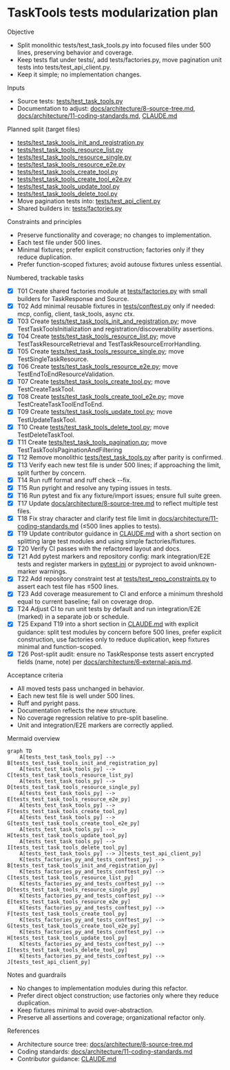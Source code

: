 # TaskTools tests modularization plan

Objective
- Split monolithic tests/test_task_tools.py into focused files under 500 lines, preserving behavior and coverage.
- Keep tests flat under tests/, add tests/factories.py, move pagination unit tests into tests/test_api_client.py.
- Keep it simple; no implementation changes.

Inputs
- Source tests: [tests/test_task_tools.py](tests/test_task_tools.py)
- Documentation to adjust: [docs/architecture/8-source-tree.md](docs/architecture/8-source-tree.md), [docs/architecture/11-coding-standards.md](docs/architecture/11-coding-standards.md), [CLAUDE.md](CLAUDE.md)

Planned split (target files)
- [tests/test_task_tools_init_and_registration.py](tests/test_task_tools_init_and_registration.py)
- [tests/test_task_tools_resource_list.py](tests/test_task_tools_resource_list.py)
- [tests/test_task_tools_resource_single.py](tests/test_task_tools_resource_single.py)
- [tests/test_task_tools_resource_e2e.py](tests/test_task_tools_resource_e2e.py)
- [tests/test_task_tools_create_tool.py](tests/test_task_tools_create_tool.py)
- [tests/test_task_tools_create_tool_e2e.py](tests/test_task_tools_create_tool_e2e.py)
- [tests/test_task_tools_update_tool.py](tests/test_task_tools_update_tool.py)
- [tests/test_task_tools_delete_tool.py](tests/test_task_tools_delete_tool.py)
- Move pagination tests into: [tests/test_api_client.py](tests/test_api_client.py)
- Shared builders in: [tests/factories.py](tests/factories.py)

Constraints and principles
- Preserve functionality and coverage; no changes to implementation.
- Each test file under 500 lines.
- Minimal fixtures; prefer explicit construction; factories only if they reduce duplication.
- Prefer function-scoped fixtures; avoid autouse fixtures unless essential.

Numbered, trackable tasks
- [x] T01 Create shared factories module at [tests/factories.py](tests/factories.py) with small builders for TaskResponse and Source.
- [x] T02 Add minimal reusable fixtures in [tests/conftest.py](tests/conftest.py) only if needed: mcp, config, client, task_tools, async ctx.
- [x] T03 Create [tests/test_task_tools_init_and_registration.py](tests/test_task_tools_init_and_registration.py); move TestTaskToolsInitialization and registration/discoverability assertions.
- [x] T04 Create [tests/test_task_tools_resource_list.py](tests/test_task_tools_resource_list.py); move TestTaskResourceRetrieval and TestTaskResourceErrorHandling.
- [x] T05 Create [tests/test_task_tools_resource_single.py](tests/test_task_tools_resource_single.py); move TestSingleTaskResource.
- [x] T06 Create [tests/test_task_tools_resource_e2e.py](tests/test_task_tools_resource_e2e.py); move TestEndToEndResourceValidation.
- [x] T07 Create [tests/test_task_tools_create_tool.py](tests/test_task_tools_create_tool.py); move TestCreateTaskTool.
- [x] T08 Create [tests/test_task_tools_create_tool_e2e.py](tests/test_task_tools_create_tool_e2e.py); move TestCreateTaskToolEndToEnd.
- [x] T09 Create [tests/test_task_tools_update_tool.py](tests/test_task_tools_update_tool.py); move TestUpdateTaskTool.
- [x] T10 Create [tests/test_task_tools_delete_tool.py](tests/test_task_tools_delete_tool.py); move TestDeleteTaskTool.
- [x] T11 Create [tests/test_task_tools_pagination.py](tests/test_task_tools_pagination.py); move TestTaskToolsPaginationAndFiltering
- [x] T12 Remove monolithic [tests/test_task_tools.py](tests/test_task_tools.py) after parity is confirmed.
- [x] T13 Verify each new test file is under 500 lines; if approaching the limit, split further by concern.
- [x] T14 Run ruff format and ruff check --fix.
- [x] T15 Run pyright and resolve any typing issues in tests.
- [x] T16 Run pytest and fix any fixture/import issues; ensure full suite green.
- [x] T17 Update [docs/architecture/8-source-tree.md](docs/architecture/8-source-tree.md) to reflect multiple test files.
- [x] T18 Fix stray character and clarify test file limit in [docs/architecture/11-coding-standards.md](docs/architecture/11-coding-standards.md) (≤500 lines applies to tests).
- [x] T19 Update contributor guidance in [CLAUDE.md](CLAUDE.md) with a short section on splitting large test modules and using simple factories/fixtures.
- [x] T20 Verify CI passes with the refactored layout and docs.
- [x] T21 Add pytest markers and repository config: mark integration/E2E tests and register markers in [pytest.ini](pytest.ini) or pyproject to avoid unknown-marker warnings.
- [x] T22 Add repository constraint test at [tests/test_repo_constraints.py](tests/test_repo_constraints.py) to assert each test file has ≤500 lines.
- [x] T23 Add coverage measurement to CI and enforce a minimum threshold equal to current baseline; fail on coverage drop.
- [x] T24 Adjust CI to run unit tests by default and run integration/E2E (marked) in a separate job or schedule.
- [x] T25 Expand T19 into a short section in [CLAUDE.md](CLAUDE.md) with explicit guidance: split test modules by concern before 500 lines, prefer explicit construction, use factories only to reduce duplication, keep fixtures minimal and function-scoped.
- [x] T26 Post-split audit: ensure no TaskResponse tests assert encrypted fields (name, note) per [docs/architecture/6-external-apis.md](docs/architecture/6-external-apis.md).

Acceptance criteria
- All moved tests pass unchanged in behavior.
- Each new test file is well under 500 lines.
- Ruff and pyright pass.
- Documentation reflects the new structure.
- No coverage regression relative to pre-split baseline.
- Unit and integration/E2E markers are correctly applied.

Mermaid overview
```mermaid
graph TD
    A[tests_test_task_tools_py] --> B[tests_test_task_tools_init_and_registration_py]
    A[tests_test_task_tools_py] --> C[tests_test_task_tools_resource_list_py]
    A[tests_test_task_tools_py] --> D[tests_test_task_tools_resource_single_py]
    A[tests_test_task_tools_py] --> E[tests_test_task_tools_resource_e2e_py]
    A[tests_test_task_tools_py] --> F[tests_test_task_tools_create_tool_py]
    A[tests_test_task_tools_py] --> G[tests_test_task_tools_create_tool_e2e_py]
    A[tests_test_task_tools_py] --> H[tests_test_task_tools_update_tool_py]
    A[tests_test_task_tools_py] --> I[tests_test_task_tools_delete_tool_py]
    A[tests_test_task_tools_py] --> J[tests_test_api_client_py]
    K[tests_factories_py_and_tests_conftest_py] --> B[tests_test_task_tools_init_and_registration_py]
    K[tests_factories_py_and_tests_conftest_py] --> C[tests_test_task_tools_resource_list_py]
    K[tests_factories_py_and_tests_conftest_py] --> D[tests_test_task_tools_resource_single_py]
    K[tests_factories_py_and_tests_conftest_py] --> E[tests_test_task_tools_resource_e2e_py]
    K[tests_factories_py_and_tests_conftest_py] --> F[tests_test_task_tools_create_tool_py]
    K[tests_factories_py_and_tests_conftest_py] --> G[tests_test_task_tools_create_tool_e2e_py]
    K[tests_factories_py_and_tests_conftest_py] --> H[tests_test_task_tools_update_tool_py]
    K[tests_factories_py_and_tests_conftest_py] --> I[tests_test_task_tools_delete_tool_py]
    K[tests_factories_py_and_tests_conftest_py] --> J[tests_test_api_client_py]
```

Notes and guardrails
- No changes to implementation modules during this refactor.
- Prefer direct object construction; use factories only where they reduce duplication.
- Keep fixtures minimal to avoid over-abstraction.
- Preserve all assertions and coverage; organizational refactor only.

References
- Architecture source tree: [docs/architecture/8-source-tree.md](docs/architecture/8-source-tree.md)
- Coding standards: [docs/architecture/11-coding-standards.md](docs/architecture/11-coding-standards.md)
- Contributor guidance: [CLAUDE.md](CLAUDE.md)